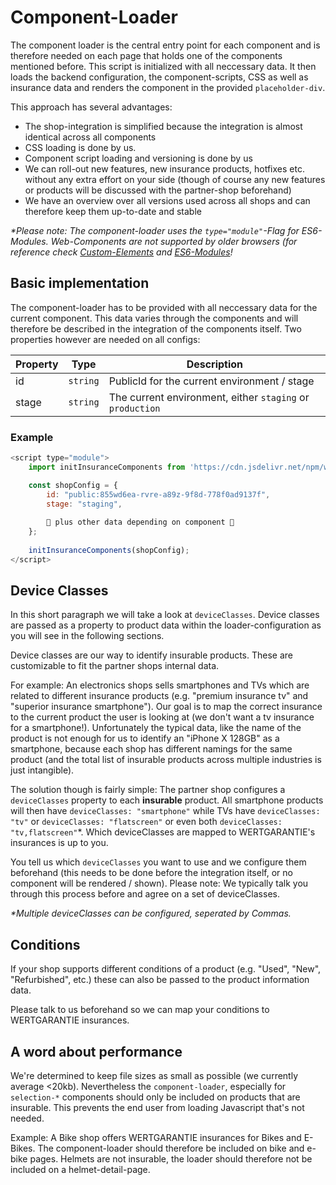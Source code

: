 # Component-Loader
The component loader is the central entry point for each component and is therefore needed on each page that holds one of the components mentioned before. This script is initialized with all neccessary data. It then loads the backend configuration, the component-scripts, CSS as well as insurance data and renders the component in the provided ```placeholder-div```. 

This approach has several advantages: 
* The shop-integration is simplified because the integration is almost identical across all components
* CSS loading is done by us.
* Component script loading and versioning is done by us
* We can roll-out new features, new insurance products, hotfixes etc. without any extra effort on your side (though of course any new features or products will be discussed with the partner-shop beforehand) 
* We have an overview over all versions used across all shops and can therefore keep them up-to-date and stable

_*Please note: The component-loader uses the ```type="module"```-Flag for ES6-Modules. Web-Components are not supported by older browsers (for reference check [Custom-Elements](https://caniuse.com/es6-module) and [ES6-Modules](https://caniuse.com/es6-module)!_
## Basic implementation
The component-loader has to be provided with all neccessary data for the current component. This data varies through the components and will therefore be described in the integration of the components itself. Two properties however are needed on all configs:

| Property | Type     | Description
| -------- | -------- | --------
| id       | ```string```   | PublicId for the current environment / stage
| stage    | ```string```   | The current environment, either ```staging``` or ```production```

### Example
```js
<script type="module">
    import initInsuranceComponents from 'https://cdn.jsdelivr.net/npm/wertgarantie-component-loader@1/dist/wertgarantieLoader.min.js';

    const shopConfig = {
        id: "public:855wd6ea-rvre-a89z-9f8d-778f0ad9137f", 
        stage: "staging",
        
        🔸 plus other data depending on component 🔸
    };
    
    initInsuranceComponents(shopConfig);
</script>
```



## Device Classes
In this short paragraph we will take a look at ```deviceClasses```. Device classes are passed as a property to product data within the loader-configuration as you will see in the following sections. 

Device classes are our way to identify insurable products. These are customizable to fit the partner shops internal data. 

For example: An electronics shops  sells smartphones and TVs which are related to different insurance products (e.g. "premium insurance tv" and "superior insurance smartphone"). Our goal is to map the correct insurance to the current product the user is looking at (we don't want a tv insurance for a smartphone!). Unfortunately the typical data, like the name of the product is not enough for us to identify an "iPhone X 128GB" as a smartphone, because each shop has different namings for the same product (and the total list of insurable products across multiple industries is just intangible). 

The solution though is fairly simple: The partner shop configures a ```deviceClasses``` property to each __insurable__ product. All smartphone products will then have ```deviceClasses: "smartphone"``` while TVs have ```deviceClasses: "tv"``` or ```deviceClasses: "flatscreen"``` or even both ```deviceClasses: "tv,flatscreen"```*. Which deviceClasses are mapped to WERTGARANTIE's insurances is up to you. 

You tell us which ```deviceClasses``` you want to use and we configure them beforehand (this needs to be done before the integration itself, or no component will be rendered / shown). Please note: We typically talk you through this process before and agree on a set of deviceClasses.

_*Multiple deviceClasses can be configured, seperated by Commas._ 

## Conditions
If your shop supports different conditions of a product (e.g. "Used", "New", "Refurbished", etc.) these can also be passed to the product information data.

Please talk to us beforehand so we can map your conditions to WERTGARANTIE insurances.


## A word about performance
We're determined to keep file sizes as small as possible (we currently average <20kb). Nevertheless the ```component-loader```, especially for ```selection-*``` components should only be included on products that are insurable. This prevents the end user from loading Javascript that's not needed.

Example: A Bike shop offers WERTGARANTIE insurances for Bikes and E-Bikes. The component-loader should therefore be included on bike and e-bike pages. Helmets are not insurable, the loader should therefore not be included on a helmet-detail-page.
